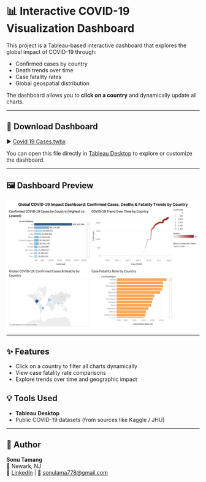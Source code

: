 # 📊 Interactive COVID-19 Visualization Dashboard

This project is a Tableau-based interactive dashboard that explores the global impact of COVID-19 through:

- Confirmed cases by country
- Death trends over time
- Case fatality rates
- Global geospatial distribution

The dashboard allows you to **click on a country** and dynamically update all charts.

---

## 📁 Download Dashboard

▶️ [Covid 19 Cases.twbx](Covid%2019%20Cases.twbx)

You can open this file directly in [Tableau Desktop](https://www.tableau.com/products/desktop) to explore or customize the dashboard.

---

## 🖼️ Dashboard Preview

![Dashboard Preview](COVID_Insights_2020.png)

---


## ✨ Features

- Click on a country to filter all charts dynamically
- View case fatality rate comparisons
- Explore trends over time and geographic impact


## 💡 Tools Used

- **Tableau Desktop**
- Public COVID-19 datasets (from sources like Kaggle / JHU)

---

## 👤 Author

**Sonu Tamang**  
📍 Newark, NJ  
🔗 [LinkedIn](https://www.linkedin.com/in/sonu-tamang) | 📧 sonulama778@gmail.com  
